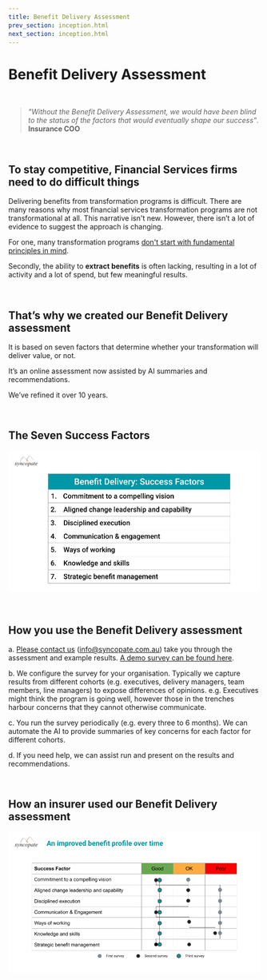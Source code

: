 ```yaml
---
title: Benefit Delivery Assessment
prev_section: inception.html
next_section: inception.html
---
```


Benefit Delivery Assessment
==============

<br>

> *"Without the Benefit Delivery Assessment, we would have been blind to the status of the factors that would eventually shape our success"*.
 <br> **Insurance COO**

 <br>

To stay competitive, Financial Services firms need to do **difficult things**
--------------

Delivering benefits from transformation programs is difficult. There are many reasons why most financial services transformation programs are not transformational at all. This narrative isn't new. However, there isn’t a lot of evidence to suggest the approach is changing.

For one, many transformation programs [don't start with fundamental principles in mind](https://www.linkedin.com/pulse/reasons-your-transformation-isnt-forde-smith%3FtrackingId=7SfokilfSQylWFCFnlrBeg%253D%253D/?trackingId=7SfokilfSQylWFCFnlrBeg%3D%3D). 

Secondly, the ability to **extract benefits** is often lacking, resulting in a lot of activity and a lot of spend, but few meaningful results. 

<br>

That’s why we created our **Benefit Delivery** assessment
--------------

It is based on seven factors that determine whether your transformation will deliver value, or not. 

It’s an online assessment now assisted by AI summaries and recommendations.

We’ve refined it over 10 years.

<br>

The Seven **Success Factors**
--------------

![Benefit Delivery Success Factors](/assets/BenefitDelivery-SF.png "Benefit Delivery Success Factors")

<br>

How you use the **Benefit Delivery** assessment
--------------


a. [Please contact us](mailto:info@syncopate.com.au) (info@syncopate.com.au) take you through the assessment and example results. [A demo survey can be found here](https://www.surveymonkey.com/r/HFK2RTZ).

b. We configure the survey for your organisation. Typically we capture results from different cohorts (e.g. executives, delivery managers, team members, line managers) to expose differences of opinions. e.g. Executives might think the program is going well, however those in the trenches harbour concerns that they cannot otherwise communicate. 

c. You run the survey periodically (e.g. every three to 6 months). We can automate the AI to provide summaries of key concerns for each factor for different cohorts. 

d. If you need help, we can assist run and present on the results and recommendations.

<br>

How an insurer used our **Benefit Delivery** assessment
--------------


![Benefit Delivery Success Example Survey Outputs](/assets/BenefitDelivery-Survey.png "Benefit Delivery Example Survey Outputs")







